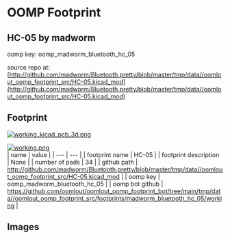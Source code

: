 # OOMP Footprint  
## HC-05  by madworm  
  
oomp key: oomp_madworm_bluetooth_hc_05  
  
source repo at: [http://github.com/madworm/Bluetooth.pretty/blob/master/tmp/data//oomlout_oomp_footprint_src/HC-05.kicad_mod](http://github.com/madworm/Bluetooth.pretty/blob/master/tmp/data//oomlout_oomp_footprint_src/HC-05.kicad_mod)  
## Footprint  
  
[![working_kicad_pcb_3d.png](working_kicad_pcb_3d_600.png)](working_kicad_pcb_3d.png)  
  
[![working.png](working_600.png)](working.png)  
| name | value | 
| --- | --- | 
| footprint name | HC-05 | 
| footprint description | None | 
| number of pads | 34 | 
| github path | http://github.com/madworm/Bluetooth.pretty/blob/master/tmp/data//oomlout_oomp_footprint_src/HC-05.kicad_mod | 
| oomp key | oomp_madworm_bluetooth_hc_05 | 
| oomp bot github | https://github.com/oomlout/oomlout_oomp_footprint_bot/tree/main/tmp/data//oomlout_oomp_footprint_src/footprints/madworm_bluetooth_hc_05/working | 
## Images  
